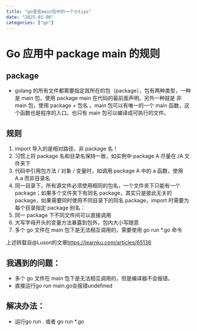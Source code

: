 ```yaml
---
title: "go语言main包中的一个小tips"
date: "2025-01-08"
categories: ["go"]
---
```


# Go 应用中 package main 的规则

## package

- golang 的所有文件都需要指定其所在的包（package），包有两种类型，一种是 main 包，使用 package main 在代码的最前面声明。另外一种就是 非 main 包，使用 package + 包名 。main 包可以有唯一的一个 main 函数，这个函数也是程序的入口。也只有 main 包可以编译成可执行的文件。

## 规则

1. import 导入的是相对路径，非 package 名！
2. 习惯上将 package 名和目录名保持一致，如实例中 package A 尽量在./A 文件夹下
3. 代码中引用包方法 / 对象 / 变量时，如调用 package A 中的 a 函数，使用 A.a 而非目录名
4. 同一目录下，所有源文件必须使用相同的包名，一个文件夹下只能有一个 package；如果多个文件夹下有同名 package，其实只是彼此无关的 package，如果需要同时使用不同目录下的同名 package，import 时需要为每个目录指定 package 别名：
5. 同一 package 下不同文件间可以直接调用
6. 大写字母开头的变量方法暴露到包外，包内大小写随意
7. 多个 go 文件在 main 包下是无法相互调用的，需要使用 go run *.go 命令

上述转载自@Luson的文章<https://learnku.com/articles/65136>

## 我遇到的问题：
- 多个 go 文件在 main 包下是无法相互调用的，但是编译器不会报错，
- 直接运行go run main.go会报错undefined

## 解决办法：
- 运行go run . 或者 go run *.go